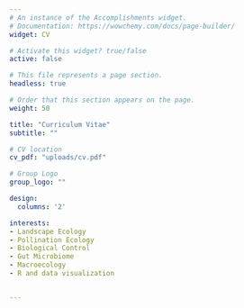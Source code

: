 ```yaml
---
# An instance of the Accomplishments widget.
# Documentation: https://wowchemy.com/docs/page-builder/
widget: CV

# Activate this widget? true/false
active: false

# This file represents a page section.
headless: true

# Order that this section appears on the page.
weight: 50

title: "Curriculum Vitae"
subtitle: ""

# CV location
cv_pdf: "uploads/cv.pdf"

# Group Logo
group_logo: ""

design:
  columns: '2'

interests:
- Landscape Ecology
- Pollination Ecology
- Biological Control
- Gut Microbiome
- Macroecology
- R and data visualization


---
```


